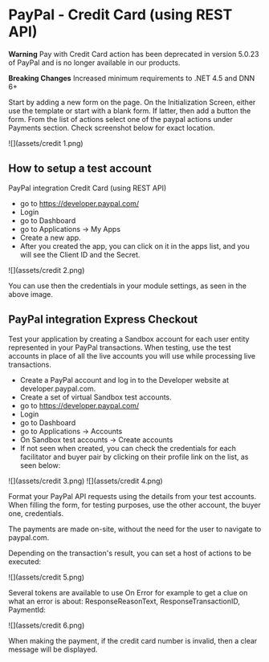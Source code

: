 # PayPal - Credit Card (using REST API)

**Warning** Pay with Credit Card action has been deprecated in version 5.0.23 of PayPal and is no longer available in our products.

**Breaking Changes** Increased minimum requirements to .NET 4.5 and DNN 6+

Start by adding a new form on the page. On the Initialization Screen, either use the template or start with a blank form. If latter, then add a button the form. From the list of actions select one of the paypal actions under Payments section. Check screenshot below for exact location.

![](assets/credit 1.png)

## How to setup a test account

PayPal integration Credit Card (using REST API)

* go to https://developer.paypal.com/
* Login
* go to Dashboard
* go to Applications -> My Apps
* Create a new app.
* After you created the app, you can click on it in the apps list, and you will see the Client ID and the Secret.  

![](assets/credit 2.png)

You can use then the credentials in your module settings, as seen in the above image.

## PayPal integration Express Checkout

Test your application by creating a Sandbox account for each user entity represented in your PayPal transactions. When testing, use the test accounts in place of all the live accounts you will use while processing live transactions.

* Create a PayPal account and log in to the Developer website at developer.paypal.com.
* Create a set of virtual Sandbox test accounts.
* go to https://developer.paypal.com/
* Login
* go to Dashboard
* go to Applications -> Accounts
* On Sandbox test accounts -> Create accounts
* If not seen when created, you can check the credentials for each facilitator and buyer pair by clicking on their profile link on the list, as seen below:

![](assets/credit 3.png)
![](assets/credit 4.png)

Format your PayPal API requests using the details from your test accounts. When filling the form, for testing purposes, use the other account, the buyer one, credentials.

The payments are made on-site, without the need for the user to navigate to paypal.com.

Depending on the transaction's result, you can set a host of actions to be executed:

![](assets/credit 5.png)

Several tokens are available to use On Error for example to get a clue on what an error is about: ResponseReasonText, ResponseTransactionID, PaymentId:

![](assets/credit 6.png)

When making the payment, if the credit card number is invalid, then a clear message will be displayed.
